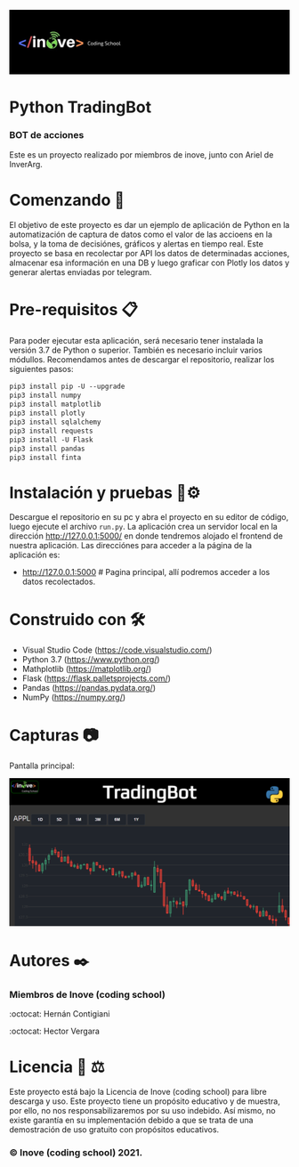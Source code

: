 ![logotipo](images/inove.jpg)
# Python TradingBot
### BOT de acciones

Este es un proyecto realizado por miembros de inove, junto con Ariel de InverArg.

# Comenzando 🚀
El objetivo de este proyecto es dar un ejemplo de aplicación de Python en la automatización de captura de datos como el valor de las accioens en la bolsa, y la toma de decisiónes, gráficos y alertas en tiempo real. Este proyecto se basa en recolectar por API los datos de determinadas acciones, almacenar esa información en una DB y luego graficar con Plotly los datos y generar alertas enviadas por telegram.

# Pre-requisitos 📋
Para poder ejecutar esta aplicación, será necesario tener instalada la versión 3.7 de Python o superior. También es necesario incluir varios módullos.
Recomendamos antes de descargar el repositorio, realizar los siguientes pasos:

```
pip3 install pip -U --upgrade
pip3 install numpy
pip3 install matplotlib
pip3 install plotly
pip3 install sqlalchemy
pip3 install requests
pip3 install -U Flask
pip3 install pandas
pip3 install finta
```

# Instalación y pruebas 🔧⚙️
Descargue el repositorio en su pc y abra el proyecto en su editor de código, luego ejecute el archivo ```run.py```. La aplicación crea un servidor local en la dirección http://127.0.0.1:5000/ en donde tendremos alojado el frontend de nuestra aplicación. Las direcciónes para acceder a la página de la aplicación es:

- http://127.0.0.1:5000          # Pagina principal, allí podremos acceder a los datos recolectados.

# Construido con 🛠️
- Visual Studio Code (https://code.visualstudio.com/)
- Python 3.7 (https://www.python.org/)
- Mathplotlib (https://matplotlib.org/)
- Flask (https://flask.palletsprojects.com/)
- Pandas (https://pandas.pydata.org/)
- NumPy (https://numpy.org/)

# Capturas :camera:
Pantalla principal:

![monitor](images/candle.png)

# Autores ✒️
### Miembros de Inove (coding school)
:octocat: Hernán Contigiani 

:octocat: Hector Vergara

# Licencia 📄 :balance_scale:
Este proyecto está bajo la Licencia de Inove (coding school) para libre descarga y uso. Este proyecto tiene un propósito educativo y de muestra, por ello, no nos responsabilizaremos por su uso indebido. Así mismo, no existe garantía en su implementación debido a que se trata de una demostración de uso gratuito con propósitos educativos. 
### :copyright: Inove (coding school) 2021.